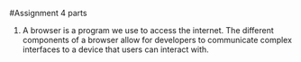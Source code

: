 #Assignment 4 parts
1. A browser is a program we use to access the internet. The different components of a browser allow for developers to communicate complex interfaces to a device that users can interact with.  

